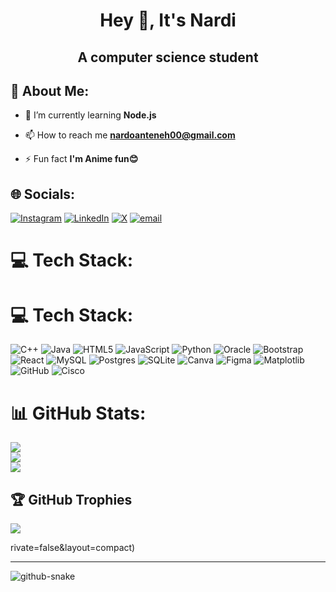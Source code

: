 
<h1 align="center">Hey 👋, It's Nardi</h1>
<h2 align="center">A computer science student</h3>
<!--<img align="right" alt="codding" width="400" src="https://i.pinimg.com/736x/69/d0/0f/69d00f855faab118c17721dbf959d837.jpg">-->


##  💫 About Me:

- 🌱 I’m currently learning **Node.js**

- 📫 How to reach me **nardoanteneh00@gmail.com**

- ⚡ Fun fact **I'm Anime fun😊**

## 🌐 Socials:
[![Instagram](https://img.shields.io/badge/Instagram-%23E4405F.svg?logo=Instagram&logoColor=white)](https://www.instagram.com/_nard0s_) [![LinkedIn](https://img.shields.io/badge/LinkedIn-%230077B5.svg?logo=linkedin&logoColor=white)](https://www.linkedin.com/in/nardosanteneh) [![X](https://img.shields.io/badge/X-black.svg?logo=X&logoColor=white)](https://www.x.com/_nard0s_) [![email](https://img.shields.io/badge/Email-D14836?logo=gmail&logoColor=white)](mailto:nardosanteneh00@gmail.com) 

# 💻 Tech Stack:


# 💻 Tech Stack:
![C++](https://img.shields.io/badge/c++-%2300599C.svg?style=for-the-badge&logo=c%2B%2B&logoColor=white) 
![Java](https://img.shields.io/badge/java-%23ED8B00.svg?style=for-the-badge&logo=openjdk&logoColor=white) 
![HTML5](https://img.shields.io/badge/html5-%23E34F26.svg?style=for-the-badge&logo=html5&logoColor=white) 
![JavaScript](https://img.shields.io/badge/javascript-%23323330.svg?style=for-the-badge&logo=javascript&logoColor=%23F7DF1E) 
![Python](https://img.shields.io/badge/python-3670A0?style=for-the-badge&logo=python&logoColor=ffdd54) 
![Oracle](https://img.shields.io/badge/Oracle-F80000?style=for-the-badge&logo=oracle&logoColor=white) 
![Bootstrap](https://img.shields.io/badge/bootstrap-%238511FA.svg?style=for-the-badge&logo=bootstrap&logoColor=white) 
![React](https://img.shields.io/badge/react-%2320232a.svg?style=for-the-badge&logo=react&logoColor=%2361DAFB) 
![MySQL](https://img.shields.io/badge/mysql-4479A1.svg?style=for-the-badge&logo=mysql&logoColor=white) 
![Postgres](https://img.shields.io/badge/postgres-%23316192.svg?style=for-the-badge&logo=postgresql&logoColor=white) 
![SQLite](https://img.shields.io/badge/sqlite-%2307405e.svg?style=for-the-badge&logo=sqlite&logoColor=white) 
![Canva](https://img.shields.io/badge/Canva-%2300C4CC.svg?style=for-the-badge&logo=Canva&logoColor=white) 
![Figma](https://img.shields.io/badge/figma-%23F24E1E.svg?style=for-the-badge&logo=figma&logoColor=white) 
![Matplotlib](https://img.shields.io/badge/Matplotlib-%23ffffff.svg?style=for-the-badge&logo=Matplotlib&logoColor=black)
![GitHub](https://img.shields.io/badge/github-%23121011.svg?style=for-the-badge&logo=github&logoColor=white) 
![Cisco](https://img.shields.io/badge/cisco-%23049fd9.svg?style=for-the-badge&logo=cisco&logoColor=black) 
<!-- ![NodeJS](https://img.shields.io/badge/node.js-6DA55F?style=for-the-badge&logo=node.js&logoColor=white)-->
<!-- ![Notion](https://img.shields.io/badge/Notion-%23000000.svg?style=for-the-badge&logo=notion&logoColor=white)-->
<!-- ![Adobe Premiere Pro](https://img.shields.io/badge/Adobe%20Premiere%20Pro-9999FF.svg?style=for-the-badge&logo=Adobe%20Premiere%20Pro&logoColor=white)--> 
<!-- ![Redux](https://img.shields.io/badge/redux-%23593d88.svg?style=for-the-badge&logo=redux&logoColor=white)
![SASS](https://img.shields.io/badge/SASS-hotpink.svg?style=for-the-badge&logo=SASS&logoColor=white) 
![TailwindCSS](https://img.shields.io/badge/tailwindcss-%2338B2AC.svg?style=for-the-badge&logo=tailwind-css&logoColor=white)--> 
# 📊 GitHub Stats:
![](https://github-readme-stats.vercel.app/api?username=nard0s&theme=dark&hide_border=false&include_all_commits=true&count_private=false)<br/>
![](https://nirzak-streak-stats.vercel.app/?user=nard0s&theme=dark&hide_border=false)<br/>
![](https://github-readme-stats.vercel.app/api/top-langs/?username=nard0s&theme=dark&hide_border=false&include_all_commits=true&count_private=false&layout=compact)

## 🏆 GitHub Trophies
![](https://github-profile-trophy.vercel.app/?username=nard0s&theme=radical&no-frame=false&no-bg=true&margin-w=4)

<!-- Proudly created with GPRM ( https://gprm.itsvg.in ) -->rivate=false&layout=compact)

---

<picture>
  <source media="(prefers-color-scheme: dark)" srcset="https://raw.githubusercontent.com/tobiasmeyhoefer/tobiasmeyhoefer/output/github-snake-dark.svg" />
  <source media="(prefers-color-scheme: light)" srcset="https://raw.githubusercontent.com/tobiasmeyhoefer/tobiasmeyhoefer/output/github-snake.svg" />
  <img alt="github-snake" src="https://raw.githubusercontent.com/tobiasmeyhoefer/tobiasmeyhoefer/output/github-snake.svg" />
</picture>


